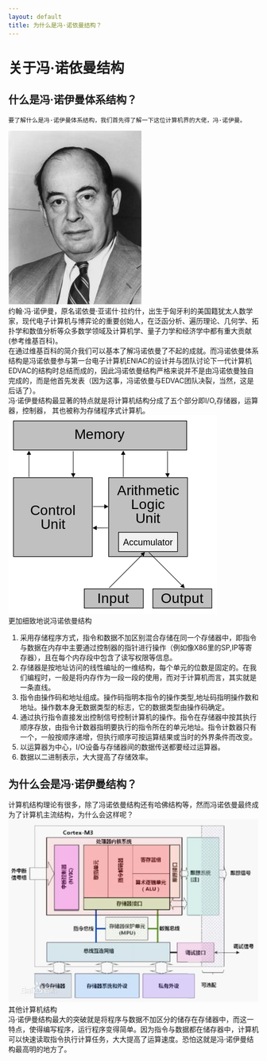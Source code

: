 ```yaml
---
layout: default
title: 为什么是冯·诺依曼结构？
---
```

# 关于冯·诺依曼结构
## 什么是冯·诺伊曼体系结构？

    要了解什么是冯·诺伊曼体系结构，我们首先得了解一下这位计算机界的大佬，冯·诺伊曼。
![](images/lab04_images/neumann.jpg)  
约翰·冯·诺伊曼，原名诺依曼·亚诺什·拉约什，出生于匈牙利的美国籍犹太人数学家，现代电子计算机与博弈论的重要创始人，在泛函分析、遍历理论、几何学、拓扑学和数值分析等众多数学领域及计算机学、量子力学和经济学中都有重大贡献(参考维基百科)。  
在通过维基百科的简介我们可以基本了解冯诺依曼了不起的成就。而冯诺依曼体系结构是冯诺依曼参与第一台电子计算机ENIAC的设计并与团队讨论下一代计算机EDVAC的结构时总结而成的，因此冯诺依曼结构严格来说并不是由冯诺依曼独自完成的，而是他首先发表（因为这事，冯诺依曼与EDVAC团队决裂，当然，这是后话了）。  
冯·诺伊曼结构最显著的特点就是将计算机结构分成了五个部分即I/O,存储器，运算器，控制器， 其也被称为存储程序式计算机。   
![](images\lab04_images\Von_Neumann_architecture.svg.png)    
更加细致地说冯诺依曼结构
1. 采用存储程序方式，指令和数据不加区别混合存储在同一个存储器中，即指令与数据在内存中主要通过控制器的指针进行操作（例如像X86里的SP,IP等寄存器），且在每个内存段中包含了读写权限等信息。
2. 存储器是按地址访问的线性编址的一维结构，每个单元的位数是固定的。在我们编程时，一般是将内存作为一段一段的使用，而对于计算机而言，其实就是一条直线。
3. 指令由操作码和地址组成。操作码指明本指令的操作类型,地址码指明操作数和地址。操作数本身无数据类型的标志，它的数据类型由操作码确定。
4. 通过执行指令直接发出控制信号控制计算机的操作。指令在存储器中按其执行顺序存放，由指令计数器指明要执行的指令所在的单元地址。指令计数器只有一个，一般按顺序递增，但执行顺序可按运算结果或当时的外界条件而改变。
5. 以运算器为中心，I/O设备与存储器间的数据传送都要经过运算器。
6. 数据以二进制表示，大大提高了存储效率。
## 为什么会是冯·诺伊曼结构？
计算机结构理论有很多，除了冯诺依曼结构还有哈佛结构等，然而冯诺依曼最终成为了计算机主流结构，为什么会这样呢？  
![](images\lab04_images\Harvard.jpg)其他计算机结构  
冯·诺伊曼结构最大的突破就是将程序与数据不加区分的储存在存储器中，而这一特点，使得编写程序，运行程序变得简单。因为指令与数据都在储存器中，计算机可以快速读取指令执行计算任务，大大提高了运算速度。恐怕这就是冯·诺伊曼结构最高明的地方了。